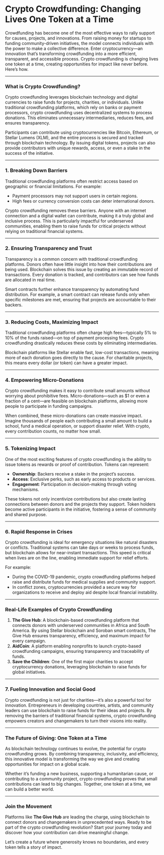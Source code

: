 # Crypto Crowdfunding: Changing Lives One Token at a Time

Crowdfunding has become one of the most effective ways to rally support for causes, projects, and innovations. From raising money for startups to funding community-driven initiatives, the model connects individuals with the power to make a collective difference. Enter cryptocurrency—an innovation that’s transforming crowdfunding into a more efficient, transparent, and accessible process. Crypto crowdfunding is changing lives one token at a time, creating opportunities for impact like never before. Here’s how.

---

### What is Crypto Crowdfunding?

Crypto crowdfunding leverages blockchain technology and digital currencies to raise funds for projects, charities, or individuals. Unlike traditional crowdfunding platforms, which rely on banks or payment processors, crypto crowdfunding uses decentralized systems to process donations. This eliminates unnecessary intermediaries, reduces fees, and ensures transparency.

Participants can contribute using cryptocurrencies like Bitcoin, Ethereum, or Stellar Lumens (XLM), and the entire process is secured and tracked through blockchain technology. By issuing digital tokens, projects can also provide contributors with unique rewards, access, or even a stake in the success of the initiative.

---

### 1. **Breaking Down Barriers**

Traditional crowdfunding platforms often restrict access based on geographic or financial limitations. For example:
- Payment processors may not support users in certain regions.
- High fees or currency conversion costs can deter international donors.

Crypto crowdfunding removes these barriers. Anyone with an internet connection and a digital wallet can contribute, making it a truly global and inclusive process. This is particularly impactful for underserved communities, enabling them to raise funds for critical projects without relying on traditional financial systems.

---

### 2. **Ensuring Transparency and Trust**

Transparency is a common concern with traditional crowdfunding platforms. Donors often have little insight into how their contributions are being used. Blockchain solves this issue by creating an immutable record of transactions. Every donation is tracked, and contributors can see how funds are allocated in real time.

Smart contracts further enhance transparency by automating fund distribution. For example, a smart contract can release funds only when specific milestones are met, ensuring that projects are accountable to their backers.

---

### 3. **Reducing Costs, Maximizing Impact**

Traditional crowdfunding platforms often charge high fees—typically 5% to 10% of the funds raised—on top of payment processing fees. Crypto crowdfunding drastically reduces these costs by eliminating intermediaries.

Blockchain platforms like Stellar enable fast, low-cost transactions, meaning more of each donation goes directly to the cause. For charitable projects, this means every dollar (or token) can have a greater impact.

---

### 4. **Empowering Micro-Donations**

Crypto crowdfunding makes it easy to contribute small amounts without worrying about prohibitive fees. Micro-donations—such as $1 or even a fraction of a cent—are feasible on blockchain platforms, allowing more people to participate in funding campaigns.

When combined, these micro-donations can create massive impact. Imagine thousands of people each contributing a small amount to build a school, fund a medical operation, or support disaster relief. With crypto, every contribution counts, no matter how small.

---

### 5. **Tokenizing Impact**

One of the most exciting features of crypto crowdfunding is the ability to issue tokens as rewards or proof of contribution. Tokens can represent:
- **Ownership**: Backers receive a stake in the project’s success.
- **Access**: Exclusive perks, such as early access to products or services.
- **Engagement**: Participation in decision-making through voting mechanisms.

These tokens not only incentivize contributions but also create lasting connections between donors and the projects they support. Token holders become active participants in the initiative, fostering a sense of community and shared purpose.

---

### 6. **Rapid Response in Crises**

Crypto crowdfunding is ideal for emergency situations like natural disasters or conflicts. Traditional systems can take days or weeks to process funds, but blockchain allows for near-instant transactions. This speed is critical when lives are on the line, enabling immediate support for relief efforts.

For example:
- During the COVID-19 pandemic, crypto crowdfunding platforms helped raise and distribute funds for medical supplies and community support.
- In conflict zones, cryptocurrencies provided a secure way for organizations to receive and deploy aid despite local financial instability.

---

### Real-Life Examples of Crypto Crowdfunding

1. **The Give Hub**: A blockchain-based crowdfunding platform that connects donors with underserved communities in Africa and South America. By using Stellar blockchain and Soroban smart contracts, The Give Hub ensures transparency, efficiency, and maximum impact for every campaign.
2. **AidCoin**: A platform enabling nonprofits to launch crypto-based crowdfunding campaigns, ensuring transparency and traceability of funds.
3. **Save the Children**: One of the first major charities to accept cryptocurrency donations, leveraging blockchain to raise funds for global initiatives.

---

### 7. **Fueling Innovation and Social Good**

Crypto crowdfunding is not just for charities—it’s also a powerful tool for innovation. Entrepreneurs in developing countries, artists, and community leaders can use blockchain to raise funds for their ideas and projects. By removing the barriers of traditional financial systems, crypto crowdfunding empowers creators and changemakers to turn their visions into reality.

---

### The Future of Giving: One Token at a Time

As blockchain technology continues to evolve, the potential for crypto crowdfunding grows. By combining transparency, inclusivity, and efficiency, this innovative model is transforming the way we give and creating opportunities for impact on a global scale.

Whether it’s funding a new business, supporting a humanitarian cause, or contributing to a community project, crypto crowdfunding proves that small contributions can lead to big changes. Together, one token at a time, we can build a better world.

---

### Join the Movement

Platforms like **The Give Hub** are leading the charge, using blockchain to connect donors and changemakers in unprecedented ways. Ready to be part of the crypto crowdfunding revolution? Start your journey today and discover how your contribution can drive meaningful change.

Let’s create a future where generosity knows no boundaries, and every token tells a story of impact.
